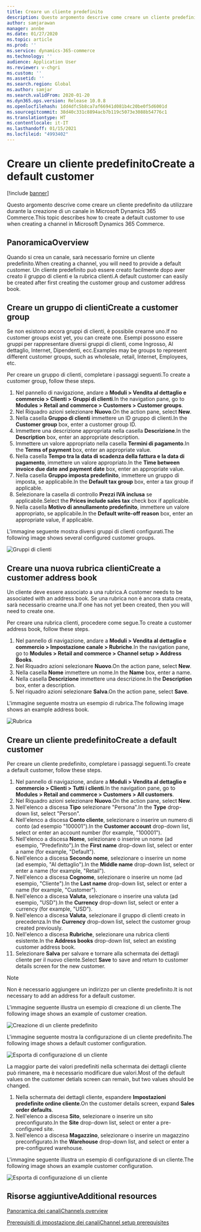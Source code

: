 ```yaml
---
title: Creare un cliente predefinito
description: Questo argomento descrive come creare un cliente predefinito da utilizzare durante la creazione di un canale in Microsoft Dynamics 365 Commerce.
author: samjarawan
manager: annbe
ms.date: 01/27/2020
ms.topic: article
ms.prod: ''
ms.service: dynamics-365-commerce
ms.technology: ''
audience: Application User
ms.reviewer: v-chgri
ms.custom: ''
ms.assetid: ''
ms.search.region: Global
ms.author: samjar
ms.search.validFrom: 2020-01-20
ms.dyn365.ops.version: Release 10.0.8
ms.openlocfilehash: 1dd4dfc5b8ca7af66941d081b4c20be0f5d6001d
ms.sourcegitcommit: 38d40c331c8894acb7b119c5073e3088b54776c1
ms.translationtype: HT
ms.contentlocale: it-IT
ms.lasthandoff: 01/15/2021
ms.locfileid: "4993402"
---
```

# <a name="create-a-default-customer"></a><span data-ttu-id="e75d8-103">Creare un cliente predefinito</span><span class="sxs-lookup"><span data-stu-id="e75d8-103">Create a default customer</span></span>


[!include [banner](includes/banner.md)]

<span data-ttu-id="e75d8-104">Questo argomento descrive come creare un cliente predefinito da utilizzare durante la creazione di un canale in Microsoft Dynamics 365 Commerce.</span><span class="sxs-lookup"><span data-stu-id="e75d8-104">This topic describes how to create a default customer to use when creating a channel in Microsoft Dynamics 365 Commerce.</span></span>

## <a name="overview"></a><span data-ttu-id="e75d8-105">Panoramica</span><span class="sxs-lookup"><span data-stu-id="e75d8-105">Overview</span></span>

<span data-ttu-id="e75d8-106">Quando si crea un canale, sarà necessario fornire un cliente predefinito.</span><span class="sxs-lookup"><span data-stu-id="e75d8-106">When creating a channel, you will need to provide a default customer.</span></span> <span data-ttu-id="e75d8-107">Un cliente predefinito può essere creato facilmente dopo aver creato il gruppo di clienti e la rubrica clienti.</span><span class="sxs-lookup"><span data-stu-id="e75d8-107">A default customer can easily be created after first creating the customer group and customer address book.</span></span>

## <a name="create-a-customer-group"></a><span data-ttu-id="e75d8-108">Creare un gruppo di clienti</span><span class="sxs-lookup"><span data-stu-id="e75d8-108">Create a customer group</span></span>

<span data-ttu-id="e75d8-109">Se non esistono ancora gruppi di clienti, è possibile crearne uno.</span><span class="sxs-lookup"><span data-stu-id="e75d8-109">If no customer groups exist yet, you can create one.</span></span> <span data-ttu-id="e75d8-110">Esempi possono essere gruppi per rappresentare diversi gruppi di clienti, come Ingrosso, Al dettaglio, Internet, Dipendenti, ecc.</span><span class="sxs-lookup"><span data-stu-id="e75d8-110">Examples may be groups to represent different customer groups, such as wholesale, retail, Internet, Employees, etc.</span></span>

<span data-ttu-id="e75d8-111">Per creare un gruppo di clienti, completare i passaggi seguenti.</span><span class="sxs-lookup"><span data-stu-id="e75d8-111">To create a customer group, follow these steps.</span></span>

1. <span data-ttu-id="e75d8-112">Nel pannello di navigazione, andare a **Moduli \> Vendita al dettaglio e commercio \> Clienti \> Gruppi di clienti**.</span><span class="sxs-lookup"><span data-stu-id="e75d8-112">In the navigation pane, go to **Modules \> Retail and commerce \> Customers \> Customer groups**.</span></span>
1. <span data-ttu-id="e75d8-113">Nel Riquadro azioni selezionare **Nuovo**.</span><span class="sxs-lookup"><span data-stu-id="e75d8-113">On the action pane, select **New**.</span></span>
1. <span data-ttu-id="e75d8-114">Nella casella **Gruppo di clienti** immettere un ID gruppo di clienti.</span><span class="sxs-lookup"><span data-stu-id="e75d8-114">In the **Customer group** box, enter a customer group ID.</span></span>
1. <span data-ttu-id="e75d8-115">Immettere una descrizione appropriata nella casella **Descrizione**.</span><span class="sxs-lookup"><span data-stu-id="e75d8-115">In the **Description** box, enter an appropriate description.</span></span>
1. <span data-ttu-id="e75d8-116">Immettere un valore appropriato nella casella **Termini di pagamento**.</span><span class="sxs-lookup"><span data-stu-id="e75d8-116">In the **Terms of payment** box, enter an appropriate value.</span></span>
1. <span data-ttu-id="e75d8-117">Nella casella **Tempo tra la data di scadenza della fattura e la data di pagamento**, immettere un valore appropriato.</span><span class="sxs-lookup"><span data-stu-id="e75d8-117">In the **Time between invoice due date and payment date** box, enter an appropriate value.</span></span>
1. <span data-ttu-id="e75d8-118">Nella casella **Gruppo imposta predefinito**, immettere un gruppo di imposta, se applicabile.</span><span class="sxs-lookup"><span data-stu-id="e75d8-118">In the **Default tax group** box, enter a tax group if applicable.</span></span>
1. <span data-ttu-id="e75d8-119">Selezionare la casella di controllo **Prezzi IVA inclusa** se applicabile.</span><span class="sxs-lookup"><span data-stu-id="e75d8-119">Select the **Prices include sales tax** check box if applicable.</span></span>
1. <span data-ttu-id="e75d8-120">Nella casella **Motivo di annullamento predefinito**, immettere un valore appropriato, se applicabile.</span><span class="sxs-lookup"><span data-stu-id="e75d8-120">In the **Default write-off reason** box, enter an appropriate value, if applicable.</span></span>

<span data-ttu-id="e75d8-121">L'immagine seguente mostra diversi gruppi di clienti configurati.</span><span class="sxs-lookup"><span data-stu-id="e75d8-121">The following image shows several configured customer groups.</span></span>

![Gruppi di clienti](media/customer-groups.png)

## <a name="create-a-customer-address-book"></a><span data-ttu-id="e75d8-123">Creare una nuova rubrica clienti</span><span class="sxs-lookup"><span data-stu-id="e75d8-123">Create a customer address book</span></span>

<span data-ttu-id="e75d8-124">Un cliente deve essere associato a una rubrica.</span><span class="sxs-lookup"><span data-stu-id="e75d8-124">A customer needs to be associated with an address book.</span></span> <span data-ttu-id="e75d8-125">Se una rubrica non è ancora stata creata, sarà necessario crearne una.</span><span class="sxs-lookup"><span data-stu-id="e75d8-125">If one has not yet been created, then you will need to create one.</span></span>

<span data-ttu-id="e75d8-126">Per creare una rubrica clienti, procedere come segue.</span><span class="sxs-lookup"><span data-stu-id="e75d8-126">To create a customer address book, follow these steps.</span></span>

1. <span data-ttu-id="e75d8-127">Nel pannello di navigazione, andare a **Moduli \> Vendita al dettaglio e commercio \> Impostazione canale \> Rubriche**.</span><span class="sxs-lookup"><span data-stu-id="e75d8-127">In the navigation pane, go to **Modules \> Retail and commerce \> Channel setup \> Address Books**.</span></span>
1. <span data-ttu-id="e75d8-128">Nel Riquadro azioni selezionare **Nuovo**.</span><span class="sxs-lookup"><span data-stu-id="e75d8-128">On the action pane, select **New**.</span></span>
1. <span data-ttu-id="e75d8-129">Nella casella **Nome** immettere un nome.</span><span class="sxs-lookup"><span data-stu-id="e75d8-129">In the **Name** box, enter a name.</span></span>
1. <span data-ttu-id="e75d8-130">Nella casella **Descrizione** immettere una descrizione.</span><span class="sxs-lookup"><span data-stu-id="e75d8-130">In the **Description** box, enter a description.</span></span>
1. <span data-ttu-id="e75d8-131">Nel riquadro azioni selezionare **Salva**.</span><span class="sxs-lookup"><span data-stu-id="e75d8-131">On the action pane, select **Save**.</span></span>

<span data-ttu-id="e75d8-132">L'immagine seguente mostra un esempio di rubrica.</span><span class="sxs-lookup"><span data-stu-id="e75d8-132">The following image shows an example address book.</span></span>

![Rubrica](media/address-book.png)

## <a name="create-a-default-customer"></a><span data-ttu-id="e75d8-134">Creare un cliente predefinito</span><span class="sxs-lookup"><span data-stu-id="e75d8-134">Create a default customer</span></span>

<span data-ttu-id="e75d8-135">Per creare un cliente predefinito, completare i passaggi seguenti.</span><span class="sxs-lookup"><span data-stu-id="e75d8-135">To create a default customer, follow these steps.</span></span>

1. <span data-ttu-id="e75d8-136">Nel pannello di navigazione, andare a **Moduli \> Vendita al dettaglio e commercio \> Clienti \> Tutti i clienti**.</span><span class="sxs-lookup"><span data-stu-id="e75d8-136">In the navigation pane, go to **Modules \> Retail and commerce \> Customers \> All customers**.</span></span>
1. <span data-ttu-id="e75d8-137">Nel Riquadro azioni selezionare **Nuovo**.</span><span class="sxs-lookup"><span data-stu-id="e75d8-137">On the action pane, select **New**.</span></span>
1. <span data-ttu-id="e75d8-138">Nell'elenco a discesa **Tipo** selezionare "Persona".</span><span class="sxs-lookup"><span data-stu-id="e75d8-138">In the **Type** drop-down list, select "Person".</span></span>
1. <span data-ttu-id="e75d8-139">Nell'elenco a discesa **Conto cliente**, selezionare o inserire un numero di conto (ad esempio "100001").</span><span class="sxs-lookup"><span data-stu-id="e75d8-139">In the **Customer account** drop-down list, select or enter an account number (for example, "100001").</span></span>
1. <span data-ttu-id="e75d8-140">Nell'elenco a discesa **Nome**, selezionare o inserire un nome (ad esempio, "Predefinito").</span><span class="sxs-lookup"><span data-stu-id="e75d8-140">In the **First name** drop-down list, select or enter a name (for example, "Default").</span></span>
1. <span data-ttu-id="e75d8-141">Nell'elenco a discesa **Secondo nome**, selezionare o inserire un nome (ad esempio, "Al dettaglio").</span><span class="sxs-lookup"><span data-stu-id="e75d8-141">In the **Middle name** drop-down list, select or enter a name (for example, "Retail").</span></span>
1. <span data-ttu-id="e75d8-142">Nell'elenco a discesa **Cognome**, selezionare o inserire un nome (ad esempio, "Cliente").</span><span class="sxs-lookup"><span data-stu-id="e75d8-142">In the **Last name** drop-down list, select or enter a name (for example, "Customer").</span></span>
1. <span data-ttu-id="e75d8-143">Nell'elenco a discesa **Valuta**, selezionare o inserire una valuta (ad esempio, "USD").</span><span class="sxs-lookup"><span data-stu-id="e75d8-143">In the **Currency** drop-down list, select or enter a currency (for example, "USD").</span></span>
1. <span data-ttu-id="e75d8-144">Nell'elenco a discesa **Valuta**, selezionare il gruppo di clienti creato in precedenza.</span><span class="sxs-lookup"><span data-stu-id="e75d8-144">In the **Currency** drop-down list, select the customer group created previously.</span></span>
1. <span data-ttu-id="e75d8-145">Nell'elenco a discesa **Rubriche**, selezionare una rubrica clienti esistente.</span><span class="sxs-lookup"><span data-stu-id="e75d8-145">In the **Address books**  drop-down list, select an existing customer address book.</span></span>
1. <span data-ttu-id="e75d8-146">Selezionare **Salva** per salvare e tornare alla schermata dei dettagli cliente per il nuovo cliente.</span><span class="sxs-lookup"><span data-stu-id="e75d8-146">Select **Save** to save and return to customer details screen for the new customer.</span></span>

> [!NOTE]
> <span data-ttu-id="e75d8-147">Non è necessario aggiungere un indirizzo per un cliente predefinito.</span><span class="sxs-lookup"><span data-stu-id="e75d8-147">It is not necessary to add an address for a default customer.</span></span>

<span data-ttu-id="e75d8-148">L'immagine seguente illustra un esempio di creazione di un cliente.</span><span class="sxs-lookup"><span data-stu-id="e75d8-148">The following image shows an example of customer creation.</span></span>

![Creazione di un cliente predefinito](media/default-customer-creation.png)

<span data-ttu-id="e75d8-150">L'immagine seguente mostra la configurazione di un cliente predefinito.</span><span class="sxs-lookup"><span data-stu-id="e75d8-150">The following image shows a default customer configuration.</span></span>

![Esporta di configurazione di un cliente](media/default-customer-configuration1.png)

<span data-ttu-id="e75d8-152">La maggior parte dei valori predefiniti nella schermata dei dettagli cliente può rimanere, ma è necessario modificare due valori.</span><span class="sxs-lookup"><span data-stu-id="e75d8-152">Most of the default values on the customer detials screen can remain, but two values should be changed.</span></span>

1. <span data-ttu-id="e75d8-153">Nella schermata dei dettagli cliente, espandere **Impostazioni predefinite ordine cliente**.</span><span class="sxs-lookup"><span data-stu-id="e75d8-153">On the customer details screen, expand **Sales order defaults**.</span></span>
1. <span data-ttu-id="e75d8-154">Nell'elenco a discesa **Sito**, selezionare o inserire un sito preconfigurato.</span><span class="sxs-lookup"><span data-stu-id="e75d8-154">In the **Site** drop-down list, select or enter a pre-configured site.</span></span>
1. <span data-ttu-id="e75d8-155">Nell'elenco a discesa **Magazzino**, selezionare o inserire un magazzino preconfigurato.</span><span class="sxs-lookup"><span data-stu-id="e75d8-155">In the **Warehouse** drop-down list, and select or enter a pre-configured warehouse.</span></span>

<span data-ttu-id="e75d8-156">L'immagine seguente illustra un esempio di configurazione di un cliente.</span><span class="sxs-lookup"><span data-stu-id="e75d8-156">The following image shows an example customer configuration.</span></span>

![Esporta di configurazione di un cliente](media/default-customer-configuration2.png)

## <a name="additional-resources"></a><span data-ttu-id="e75d8-158">Risorse aggiuntive</span><span class="sxs-lookup"><span data-stu-id="e75d8-158">Additional resources</span></span>

[<span data-ttu-id="e75d8-159">Panoramica dei canali</span><span class="sxs-lookup"><span data-stu-id="e75d8-159">Channels overview</span></span>](channels-overview.md)

[<span data-ttu-id="e75d8-160">Prerequisiti di impostazione dei canali</span><span class="sxs-lookup"><span data-stu-id="e75d8-160">Channel setup prerequisites</span></span>](channels-prerequisites.md)
